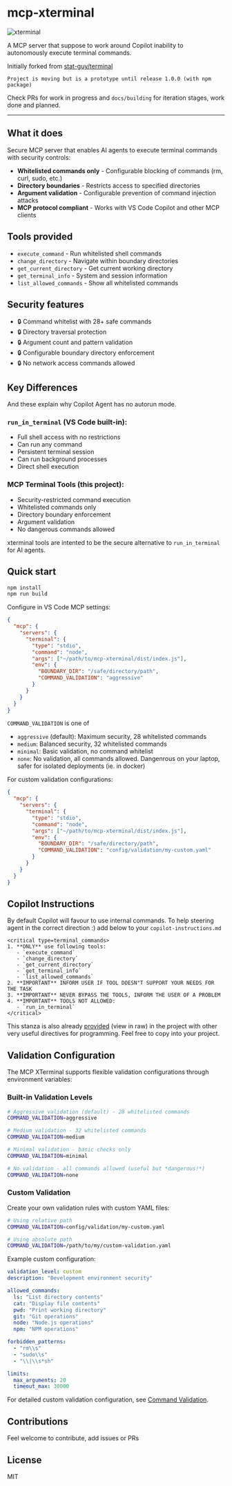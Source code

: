 # mcp-xterminal

![xterminal](xterminal.png)

A MCP server that suppose to work around Copilot inability to autonomously execute terminal commands.

Initially forked from [stat-guy/terminal](https://github.com/stat-guy/terminal)

`Project is moving but is a prototype until release 1.0.0 (with npm package)`

Check PRs for work in progress and `docs/building` for iteration stages, work done and  planned.

---

## What it does

Secure MCP server that enables AI agents to execute terminal commands with security controls:

- **Whitelisted commands only** - Configurable blocking of commands (rm, curl, sudo, etc.)
- **Directory boundaries** - Restricts access to specified directories
- **Argument validation** - Configurable prevention of command injection attacks
- **MCP protocol compliant** - Works with VS Code Copilot and other MCP clients

## Tools provided

- `execute_command` - Run whitelisted shell commands
- `change_directory` - Navigate within boundary directories
- `get_current_directory` - Get current working directory
- `get_terminal_info` - System and session information
- `list_allowed_commands` - Show all whitelisted commands

## Security features

- 🔒 Command whitelist with 28+ safe commands
- 🔒 Directory traversal protection
- 🔒 Argument count and pattern validation
- 🔒 Configurable boundary directory enforcement
- 🔒 No network access commands allowed

## Key Differences

And these explain why Copilot Agent has no autorun mode.

### **`run_in_terminal`** (VS Code built-in):
- Full shell access with no restrictions
- Can run any command
- Persistent terminal session
- Can run background processes
- Direct shell execution

### **MCP Terminal Tools** (this project):
- Security-restricted command execution
- Whitelisted commands only
- Directory boundary enforcement
- Argument validation
- No dangerous commands allowed

xterminal tools are intented to be the secure alternative to `run_in_terminal` for AI agents.


## Quick start

```bash
npm install
npm run build
```

Configure in VS Code MCP settings:
```json
{
  "mcp": {
    "servers": {
      "terminal": {
        "type": "stdio",
        "command": "node",
        "args": ["~/path/to/mcp-xterminal/dist/index.js"],
        "env": {
          "BOUNDARY_DIR": "/safe/directory/path",
          "COMMAND_VALIDATION": "aggressive"
        }
      }
    }
  }
}
```

`COMMAND_VALIDATION` is one of 
- `aggressive` (default): Maximum security, 28 whitelisted commands
- `medium`: Balanced security, 32 whitelisted commands  
- `minimal`: Basic validation, no command whitelist
- `none`: No validation, all commands allowed. Dangenrous on your laptop, safer for isolated deployments (ie. in docker)

For custom validation configurations:
```json
{
  "mcp": {
    "servers": {
      "terminal": {
        "type": "stdio",
        "command": "node",
        "args": ["~/path/to/mcp-xterminal/dist/index.js"],
        "env": {
          "BOUNDARY_DIR": "/safe/directory/path",
          "COMMAND_VALIDATION": "config/validation/my-custom.yaml"
        }
      }
    }
  }
}
```

## Copilot Instructions

By default Copilot will favour to use internal commands.
To help steering agent in the correct direction :) add below to your `copilot-instructions.md`

```
<critical type=terminal_commands>
1. **ONLY** use following tools:
   - `execute_command`
   - `change_directory`
   - `get_current_directory`
   - `get_terminal_info`
   - `list_allowed_commands`
2. **IMPORTANT** INFORM USER IF TOOL DOESN"T SUPPORT YOUR NEEDS FOR THE TASK
3. **IMPORTANT** NEVER BYPASS THE TOOLS, INFORM THE USER OF A PROBLEM
4. **IMPORTANT** TOOLS NOT ALLOWED:
   - `run_in_terminal`
</critical>
```

This stanza is also already [provided](.github/copilot-instructions.md) (view in raw) in the project with other very useful directives for programming. Feel free to copy into your project.

## Validation Configuration

The MCP XTerminal supports flexible validation configurations through environment variables:

### Built-in Validation Levels
```bash
# Aggressive validation (default) - 28 whitelisted commands
COMMAND_VALIDATION=aggressive

# Medium validation - 32 whitelisted commands  
COMMAND_VALIDATION=medium

# Minimal validation - basic checks only
COMMAND_VALIDATION=minimal

# No validation - all commands allowed (useful but *dangerous!*)
COMMAND_VALIDATION=none
```

### Custom Validation
Create your own validation rules with custom YAML files:

```bash
# Using relative path
COMMAND_VALIDATION=config/validation/my-custom.yaml

# Using absolute path  
COMMAND_VALIDATION=/path/to/my/custom-validation.yaml
```

Example custom configuration:
```yaml
validation_level: custom
description: "Development environment security"

allowed_commands:
  ls: "List directory contents"
  cat: "Display file contents"
  pwd: "Print working directory"
  git: "Git operations"
  node: "Node.js operations"
  npm: "NPM operations"

forbidden_patterns:
  - "rm\\s"
  - "sudo\\s"
  - "\\|\\s*sh"

limits:
  max_arguments: 20
  timeout_max: 30000
```

For detailed custom validation configuration, see [Command Validation](docs/command-validation).

## Contributions

Feel welcome to contribute, add issues or PRs

## License

MIT
